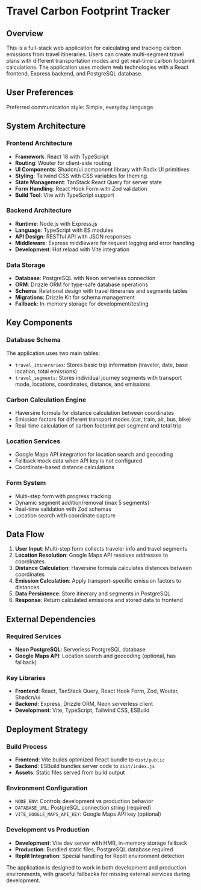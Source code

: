 # Travel Carbon Footprint Tracker

## Overview

This is a full-stack web application for calculating and tracking carbon emissions from travel itineraries. Users can create multi-segment travel plans with different transportation modes and get real-time carbon footprint calculations. The application uses modern web technologies with a React frontend, Express backend, and PostgreSQL database.

## User Preferences

Preferred communication style: Simple, everyday language.

## System Architecture

### Frontend Architecture
- **Framework**: React 18 with TypeScript
- **Routing**: Wouter for client-side routing
- **UI Components**: Shadcn/ui component library with Radix UI primitives
- **Styling**: Tailwind CSS with CSS variables for theming
- **State Management**: TanStack React Query for server state
- **Form Handling**: React Hook Form with Zod validation
- **Build Tool**: Vite with TypeScript support

### Backend Architecture
- **Runtime**: Node.js with Express.js
- **Language**: TypeScript with ES modules
- **API Design**: RESTful API with JSON responses
- **Middleware**: Express middleware for request logging and error handling
- **Development**: Hot reload with Vite integration

### Data Storage
- **Database**: PostgreSQL with Neon serverless connection
- **ORM**: Drizzle ORM for type-safe database operations
- **Schema**: Relational design with travel itineraries and segments tables
- **Migrations**: Drizzle Kit for schema management
- **Fallback**: In-memory storage for development/testing

## Key Components

### Database Schema
The application uses two main tables:
- `travel_itineraries`: Stores basic trip information (traveler, date, base location, total emissions)
- `travel_segments`: Stores individual journey segments with transport mode, locations, coordinates, distance, and emissions

### Carbon Calculation Engine
- Haversine formula for distance calculation between coordinates
- Emission factors for different transport modes (car, train, air, bus, bike)
- Real-time calculation of carbon footprint per segment and total trip

### Location Services
- Google Maps API integration for location search and geocoding
- Fallback mock data when API key is not configured
- Coordinate-based distance calculations

### Form System
- Multi-step form with progress tracking
- Dynamic segment addition/removal (max 5 segments)
- Real-time validation with Zod schemas
- Location search with coordinate capture

## Data Flow

1. **User Input**: Multi-step form collects traveler info and travel segments
2. **Location Resolution**: Google Maps API resolves addresses to coordinates
3. **Distance Calculation**: Haversine formula calculates distances between coordinates
4. **Emission Calculation**: Apply transport-specific emission factors to distances
5. **Data Persistence**: Store itinerary and segments in PostgreSQL
6. **Response**: Return calculated emissions and stored data to frontend

## External Dependencies

### Required Services
- **Neon PostgreSQL**: Serverless PostgreSQL database
- **Google Maps API**: Location search and geocoding (optional, has fallback)

### Key Libraries
- **Frontend**: React, TanStack Query, React Hook Form, Zod, Wouter, Shadcn/ui
- **Backend**: Express, Drizzle ORM, Neon serverless client
- **Development**: Vite, TypeScript, Tailwind CSS, ESBuild

## Deployment Strategy

### Build Process
- **Frontend**: Vite builds optimized React bundle to `dist/public`
- **Backend**: ESBuild bundles server code to `dist/index.js`
- **Assets**: Static files served from build output

### Environment Configuration
- `NODE_ENV`: Controls development vs production behavior
- `DATABASE_URL`: PostgreSQL connection string (required)
- `VITE_GOOGLE_MAPS_API_KEY`: Google Maps API key (optional)

### Development vs Production
- **Development**: Vite dev server with HMR, in-memory storage fallback
- **Production**: Bundled static files, PostgreSQL database required
- **Replit Integration**: Special handling for Replit environment detection

The application is designed to work in both development and production environments, with graceful fallbacks for missing external services during development.